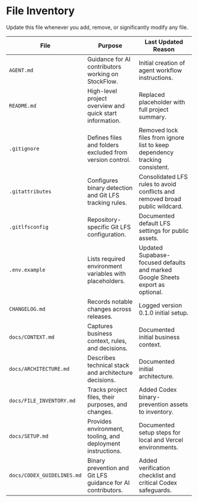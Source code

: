 # File Inventory

Update this file whenever you add, remove, or significantly modify any file.

| File | Purpose | Last Updated Reason |
| --- | --- | --- |
| `AGENT.md` | Guidance for AI contributors working on StockFlow. | Initial creation of agent workflow instructions. |
| `README.md` | High-level project overview and quick start information. | Replaced placeholder with full project summary. |
| `.gitignore` | Defines files and folders excluded from version control. | Removed lock files from ignore list to keep dependency tracking consistent. |
| `.gitattributes` | Configures binary detection and Git LFS tracking rules. | Consolidated LFS rules to avoid conflicts and removed broad public wildcard. |
| `.gitlfsconfig` | Repository-specific Git LFS configuration. | Documented default LFS settings for public assets. |
| `.env.example` | Lists required environment variables with placeholders. | Updated Supabase-focused defaults and marked Google Sheets export as optional. |
| `CHANGELOG.md` | Records notable changes across releases. | Logged version 0.1.0 initial setup. |
| `docs/CONTEXT.md` | Captures business context, rules, and decisions. | Documented initial business context. |
| `docs/ARCHITECTURE.md` | Describes technical stack and architecture decisions. | Documented initial architecture. |
| `docs/FILE_INVENTORY.md` | Tracks project files, their purposes, and changes. | Added Codex binary-prevention assets to inventory. |
| `docs/SETUP.md` | Provides environment, tooling, and deployment instructions. | Documented setup steps for local and Vercel environments. |
| `docs/CODEX_GUIDELINES.md` | Binary prevention and Git LFS guidance for AI contributors. | Added verification checklist and critical Codex safeguards. |
